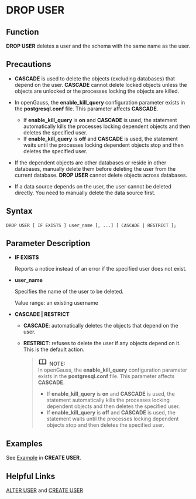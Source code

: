 # DROP USER<a name="EN-US_TOPIC_0242370622"></a>

## Function<a name="en-us_topic_0237122158_en-us_topic_0059778403_sd8f7b55734434619b381d7be49aed2df"></a>

**DROP USER**  deletes a user and the schema with the same name as the user.

## Precautions<a name="en-us_topic_0237122158_en-us_topic_0059778403_sa729a691cce1445b9a6f9427a2e19229"></a>

-   **CASCADE**  is used to delete the objects \(excluding databases\) that depend on the user.  **CASCADE**  cannot delete locked objects unless the objects are unlocked or the processes locking the objects are killed.
-   In openGauss, the  **enable\_kill\_query**  configuration parameter exists in the  **postgresql.conf**  file. This parameter affects  **CASCADE**.
    -   If  **enable\_kill\_query**  is  **on**  and  **CASCADE**  is used, the statement automatically kills the processes locking dependent objects and then deletes the specified user.
    -   If  **enable\_kill\_query**  is  **off**  and  **CASCADE**  is used, the statement waits until the processes locking dependent objects stop and then deletes the specified user.

-   If the dependent objects are other databases or reside in other databases, manually delete them before deleting the user from the current database.  **DROP USER**  cannot delete objects across databases.
-   If a data source depends on the user, the user cannot be deleted directly. You need to manually delete the data source first.

## Syntax<a name="en-us_topic_0237122158_en-us_topic_0059778403_s5d2a1a9a8c0848c5b671e837e381ef36"></a>

```
DROP USER [ IF EXISTS ] user_name [, ...] [ CASCADE | RESTRICT ];
```

## Parameter Description<a name="en-us_topic_0237122158_en-us_topic_0059778403_sc2135a1c06504d25b767b85bdea5c694"></a>

-   **IF EXISTS**

    Reports a notice instead of an error if the specified user does not exist.

-   **user\_name**

    Specifies the name of the user to be deleted.

    Value range: an existing username

-   **CASCADE | RESTRICT**
    -   **CASCADE**: automatically deletes the objects that depend on the user.
    -   **RESTRICT**: refuses to delete the user if any objects depend on it. This is the default action.

        >![](public_sys-resources/icon-note.gif) **NOTE:**   
        >In openGauss, the  **enable\_kill\_query**  configuration parameter exists in the  **postgresql.conf**  file. This parameter affects  **CASCADE**.  
        >-   If  **enable\_kill\_query**  is  **on**  and  **CASCADE**  is used, the statement automatically kills the processes locking dependent objects and then deletes the specified user.  
        >-   If  **enable\_kill\_query**  is  **off**  and  **CASCADE**  is used, the statement waits until the processes locking dependent objects stop and then deletes the specified user.  



## Examples<a name="en-us_topic_0237122158_en-us_topic_0059778403_sd583a49fc83b42fd8e73efee55f98ace"></a>

See  [Example](create-user.md#en-us_topic_0237122125_en-us_topic_0059778166_sfbca773f5bcd4799b3ea668b3eb074fa)  in  **CREATE USER**.

## Helpful Links<a name="en-us_topic_0237122158_en-us_topic_0059778403_s428358f9df2f458a8d50d103683f7ee0"></a>

[ALTER USER](alter-user.md)  and  [CREATE USER](create-user.md)

